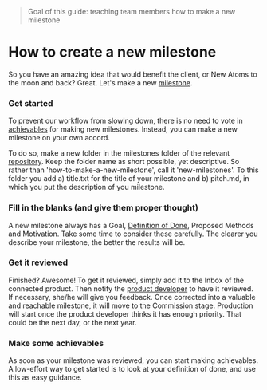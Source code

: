 > Goal of this guide: teaching team members how to make a new milestone

# How to create a new milestone

So you have an amazing idea that would benefit the client, or New Atoms to the moon and back? Great. Let's make a new [milestone](../glossary/milestone.md).

### Get started
To prevent our workflow from slowing down, there is no need to vote in [achievables](../glossary/achievable.md) for making new milestones.
Instead, you can make a new milestone on your own accord.

To do so, make a new folder in the milestones folder of the relevant [repository](../glossary/repository.md). Keep the folder name as short possible, yet descriptive. So rather than 'how-to-make-a-new-milestone', call it 'new-milestones'. To this folder you add a) title.txt for the title of your milestone and b) pitch.md, in which you put the description of you milestone.

### Fill in the blanks (and give them proper thought)
A new milestone always has a Goal, [Definition of Done](define-done.md), Proposed Methods and Motivation. Take some time to consider these carefully. The clearer you describe your milestone, the better the results will be.

### Get it reviewed
Finished? Awesome! To get it reviewed, simply add it to the Inbox of the connected product. Then notify the [product developer](../glossary/product-developer.md) to have it reviewed. If necessary, she/he will give you feedback. Once corrected into a valuable and reachable milestone, it will move to the Commission stage. Production will start once the product developer thinks it has enough priority. That could be the next day, or the next year.

### Make some achievables
As soon as your milestone was reviewed, you can start making achievables. A low-effort way to get started is to look at your definition of done, and use this as easy guidance.
